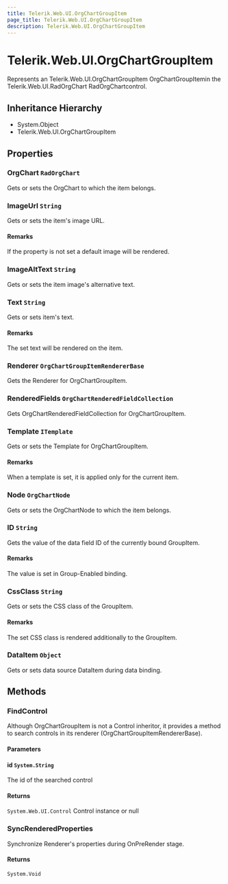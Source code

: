 ```yaml
---
title: Telerik.Web.UI.OrgChartGroupItem
page_title: Telerik.Web.UI.OrgChartGroupItem
description: Telerik.Web.UI.OrgChartGroupItem
---
```


# Telerik.Web.UI.OrgChartGroupItem

Represents an Telerik.Web.UI.OrgChartGroupItem OrgChartGroupItemin the Telerik.Web.UI.RadOrgChart RadOrgChartcontrol.

## Inheritance Hierarchy

* System.Object
* Telerik.Web.UI.OrgChartGroupItem

## Properties

###  OrgChart `RadOrgChart`

Gets or sets the OrgChart to which the item belongs.

###  ImageUrl `String`

Gets or sets the item's image URL.

#### Remarks
If the property is not set a default image will be rendered.

###  ImageAltText `String`

Gets or sets the item image's alternative text.

###  Text `String`

Gets or sets item's text.

#### Remarks
The set text will be rendered on the item.

###  Renderer `OrgChartGroupItemRendererBase`

Gets the Renderer for OrgChartGroupItem.

###  RenderedFields `OrgChartRenderedFieldCollection`

Gets OrgChartRenderedFieldCollection for OrgChartGroupItem.

###  Template `ITemplate`

Gets or sets the Template for OrgChartGroupItem.

#### Remarks
When a template is set, it is applied only for the current item.

###  Node `OrgChartNode`

Gets or sets the OrgChartNode to which the item belongs.

###  ID `String`

Gets the value of the data field ID of the currently bound GroupItem.

#### Remarks
The value is set in Group-Enabled binding.

###  CssClass `String`

Gets or sets the CSS class of the GroupItem.

#### Remarks
The set CSS class is rendered additionally to the GroupItem.

###  DataItem `Object`

Gets or sets data source DataItem during data binding.

## Methods

###  FindControl

Although OrgChartGroupItem is not a Control inheritor, it provides a method to search controls in its renderer (OrgChartGroupItemRendererBase).

#### Parameters

#### id `System.String`

The id of the searched control

#### Returns

`System.Web.UI.Control` Control instance or null

###  SyncRenderedProperties

Synchronize Renderer's properties during OnPreRender stage.

#### Returns

`System.Void` 

